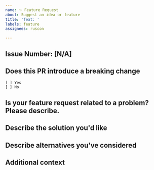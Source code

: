 ```yaml
---
name: ✨ Feature Request
about: Suggest an idea or feature
title: 'feat: '
labels: feature
assignees: ruscon

---
```


## Issue Number: \[N/A]

## Does this PR introduce a breaking change

    [ ] Yes
    [ ] No

<!-- If this PR contains a breaking change, please describe the impact and migration path for existing applications below. -->

## Is your feature request related to a problem? Please describe.

<!-- Please describe the problem you are trying to solve. -->

## Describe the solution you'd like

<!-- Please describe the desired behavior. -->

## Describe alternatives you've considered

<!-- Please describe the current behavior that you are modifying, or link to a relevant issue. -->

## Additional context

<!-- Add any other context or screenshots about the feature request here. -->
